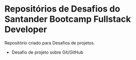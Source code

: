 # Repositórios de Desafios do Santander Bootcamp Fullstack Developer
Repositório criado para Desafios de projetos. 
 - Desafio de projeto sobre Git/GitHub
